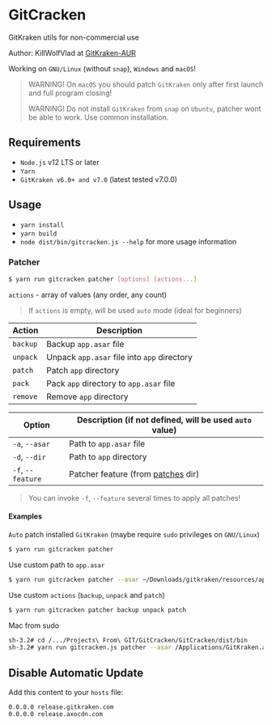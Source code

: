 # GitCracken

GitKraken utils for non-commercial use

Author: KillWolfVlad at [GitKraken-AUR](https://github.com/KillWolfVlad/GitKraken-AUR)

Working on `GNU/Linux` (without `snap`), `Windows` and `macOS`!

> WARNING! On `macOS` you should patch `GitKraken` only after first launch and full program closing!
>
> WARNING! Do not install `GitKraken` from `snap` on `Ubuntu`, patcher wont be able to work. Use common installation.

## Requirements

- `Node.js` v12 LTS or later
- `Yarn`
- `GitKraken v6.0+ and v7.0` (latest tested v7.0.0)

## Usage

- `yarn install`
- `yarn build`
- `node dist/bin/gitcracken.js --help` for more usage information

### Patcher

```bash
$ yarn run gitcracken patcher [options] [actions...]
```

`actions` - array of values (any order, any count)

> If `actions` is empty, will be used `auto` mode (ideal for beginners)

| Action   | Description                                 |
|----------|---------------------------------------------|
| `backup` | Backup `app.asar` file                      |
| `unpack` | Unpack `app.asar` file into `app` directory |
| `patch`  | Patch `app` directory                       |
| `pack`   | Pack `app` directory to `app.asar` file     |
| `remove` | Remove `app` directory                      |

| Option            | Description (if not defined, will be used `auto` value) |
|-------------------|---------------------------------------------------------|
| `-a`, `--asar`    | Path to `app.asar` file                                 |
| `-d`, `--dir`     | Path to `app` directory                                 |
| `-f`, `--feature` | Patcher feature (from [patches](patches) dir)           |

> You can invoke `-f`, `--feature` several times to apply all patches!

#### Examples

`Auto` patch installed `GitKraken` (maybe require `sudo` privileges on `GNU/Linux`)

```bash
$ yarn run gitcracken patcher
```

Use custom path to `app.asar`

```bash
$ yarn run gitcracken patcher --asar ~/Downloads/gitkraken/resources/app.asar
```

Use custom `actions` (`backup`, `unpack` and `patch`)

```bash
$ yarn run gitcracken patcher backup unpack patch
```

Mac from sudo

```bash
sh-3.2# cd /.../Projects\ From\ GIT/GitCracken/GitCracken/dist/bin
sh-3.2# yarn run gitcracken.js patcher --asar /Applications/GitKraken.app/Contents/Resources/app.asar
```

## Disable Automatic Update

Add this content to your `hosts` file:

```text
0.0.0.0 release.gitkraken.com
0.0.0.0 release.axocdn.com
```
